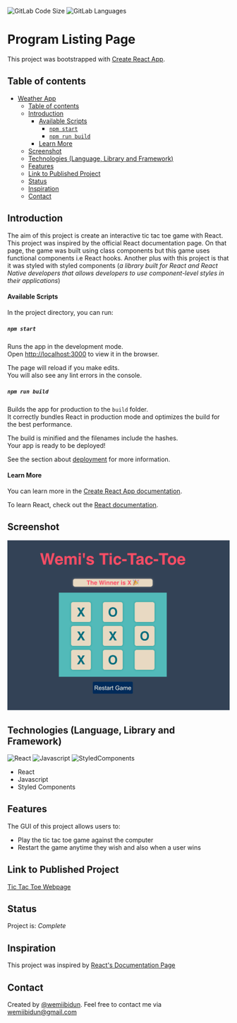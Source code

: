 ![GitLab Code Size](https://img.shields.io/github/languages/code-size/wemiibidun/weather_app2_react)
![GitLab Languages](https://img.shields.io/github/languages/count/wemiibidun/weather_app2_react)


# Program Listing Page
This project was bootstrapped with [Create React App](https://github.com/facebook/create-react-app). 

## Table of contents
- [Weather App](#weather-app)
  - [Table of contents](#table-of-contents)
  - [Introduction](#introduction)
      - [Available Scripts](#available-scripts)
        - [`npm start`](#npm-start)
        - [`npm run build`](#npm-run-build)
      - [Learn More](#learn-more)
  - [Screenshot](#screenshot)
  - [Technologies (Language, Library and Framework)](#technologies-language-library-and-framework)
  - [Features](#features)
  - [Link to Published Project](#link-to-published-project)
  - [Status](#status)
  - [Inspiration](#inspiration)
  - [Contact](#contact)


## Introduction

The aim of this project is create an interactive tic tac toe game with React. This project was inspired by the official React documentation page. On that page, the game was built using class components but this game uses functional components i.e React hooks. Another plus with this project is that it was styled with styled components (_a library built for React and React Native developers that allows developers to use component-level styles in their applications_)

#### Available Scripts

In the project directory, you can run:

##### `npm start`

Runs the app in the development mode.\
Open [http://localhost:3000](http://localhost:3000) to view it in the browser.

The page will reload if you make edits.\
You will also see any lint errors in the console.


##### `npm run build`

Builds the app for production to the `build` folder.\
It correctly bundles React in production mode and optimizes the build for the best performance.

The build is minified and the filenames include the hashes.\
Your app is ready to be deployed!

See the section about [deployment](https://facebook.github.io/create-react-app/docs/deployment) for more information.


#### Learn More

You can learn more in the [Create React App documentation](https://facebook.github.io/create-react-app/docs/getting-started).

To learn React, check out the [React documentation](https://reactjs.org/).


## Screenshot
![Sample image](https://github.com/wemiibidun/tic_tac_toe_game/blob/main/Screen%20Shot.png)

## Technologies (Language, Library and Framework)
![React](https://img.shields.io/badge/React-20232A?style=for-the-badge&logo=react&logoColor=61DAFB)
![Javascript](https://img.shields.io/badge/Javascript-20232A?style=for-the-badge&logo=javascript&logoColor=F7DF1E)
![StyledComponents](https://img.shields.io/badge/StyledComponents-239120?&style=for-the-badge&logo=styledcomponent&logoColor=white)

* React
* Javascript
* Styled Components

## Features
The GUI of this project allows users to:
* Play the tic tac toe game against the computer
* Restart the game anytime they wish and also when a user wins


## Link to Published Project
[Tic Tac Toe Webpage](https://wemiibidun.github.io/tic_tac_toe_game/)


## Status
Project is: _Complete_


## Inspiration
This project was inspired by [React's Documentation Page](https://reactjs.org/tutorial/tutorial.html)

## Contact
Created by [@wemiibidun](https://twitter.com/wemiibidun/). Feel free to contact me via wemiibidun@gmail.com
